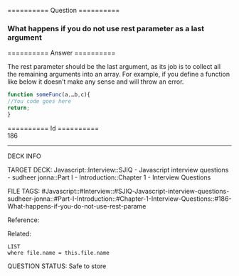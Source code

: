 ========== Question ==========  

### What happens if you do not use rest parameter as a last argument  

========== Answer ==========  

The rest parameter should be the last argument, as its job is to collect all the remaining arguments into an array. For example, if you define a function like below it doesn’t make any sense and will throw an error.

```javascript
function someFunc(a,…b,c){
//You code goes here
return;
}
```

========== Id ==========  
186

---

DECK INFO

TARGET DECK: Javascript::Interview::SJIQ - Javascript interview questions - sudheer jonna::Part I - Introduction::Chapter 1 - Interview Questions

FILE TAGS: #Javascript::#Interview::#SJIQ-Javascript-interview-questions-sudheer-jonna::#Part-I-Introduction::#Chapter-1-Interview-Questions::#186-What-happens-if-you-do-not-use-rest-parame

Reference:

Related:

```dataview
LIST
where file.name = this.file.name
```

QUESTION STATUS: Safe to store
